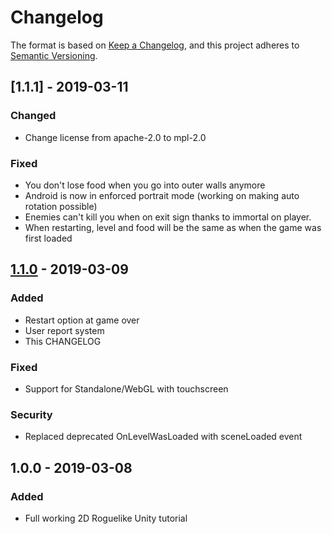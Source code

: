 # Changelog

The format is based on [Keep a Changelog](https://keepachangelog.com/en/1.0.0/),
and this project adheres to [Semantic Versioning](https://semver.org/spec/v2.0.0.html).

## [1.1.1] - 2019-03-11
### Changed
- Change license from apache-2.0 to mpl-2.0

### Fixed
- You don't lose food when you go into outer walls anymore
- Android is now in enforced portrait mode (working on making auto rotation possible)
- Enemies can't kill you when on exit sign thanks to immortal on player.
- When restarting, level and food will be the same as when the game was first loaded

## [1.1.0] - 2019-03-09
### Added
- Restart option at game over
- User report system
- This CHANGELOG

### Fixed
- Support for Standalone/WebGL with touchscreen

### Security
- Replaced deprecated OnLevelWasLoaded with sceneLoaded event

## 1.0.0 - 2019-03-08
### Added
- Full working 2D Roguelike Unity tutorial

[Unreleased]: https://github.com/RomainL972/Scavengers/compare/v1.1.0...HEAD
[1.1.0]: https://github.com/RomainL972/Scavengers/compare/v1.0.0...v1.1.0